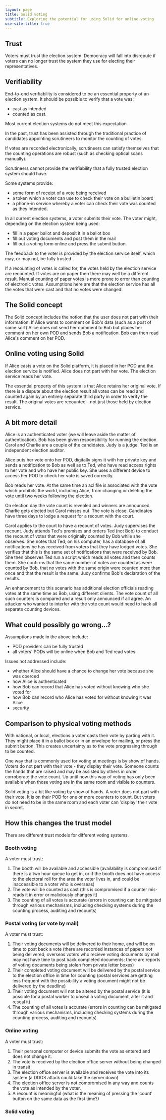 ```yaml
---
layout: page
title: Solid voting
subtitle: Exploring the potential for using Solid for online voting
use-site-title: true
---
```


## Trust
Voters must trust the election system.  Democracy will fall into disrepute if voters can no longer trust the system they use for electing their representatives.
## Verifiability
End-to-end verifiability is considered to be an essential property of an election system.  It should be possible to verify that a vote was:
* cast as intended
* counted as cast.

Most current election systems do not meet this expectation. 

In the past, trust has been assisted through the traditional practice of candidates appointing scrutineers to monitor the counting of votes.  

If votes are recorded electronically, scrutineers can satisfy themselves that the counting operations are robust (such as checking optical scans manually).

Scrutineers cannot provide the verifiability that a fully trusted election system should have. 

Some systems provide:
* some form of receipt of a vote being received
* a token which a voter can use to check their vote on a bullletin board
* a phone-in service whereby a voter can check their vote was counted as they intended.

In all current election systems, a voter submits their vote.  The voter might, depending on the election system being used:
* fill in a paper ballot and deposit it in a ballot box
* fill out voting documents and post them in the mail
* fill out a voting form online and press the submit button.

The feedback to the voter is provided by the election service itself, which may, or may not, be fully trusted.

If a recounting of votes is called for, the votes held by the election service are recounted.  If votes are on paper then there may well be a different result.  Manual counting of paper votes is more prone to error than counting of electronic votes.  Assumptions here are that the election service has all the votes that were cast and that no votes were changed.

## The Solid concept
The Solid concept includes the notion that the user does not part with their information.  If Alice wants to comment on Bob's data (such as a post of some sort) Alice does not send her comment to Bob but places her comment on her own POD and sends Bob a notification.  Bob can then read Alice's comment on her POD.

## Online voting using Solid
If Alice casts a vote on the Solid platform, it is placed in her POD and the election service is notified.  Alice does not part with her vote.  The election service reads her vote.

The essential property of this system is that Alice retains her original vote.  If there is a dispute about the election result all votes can be read and counted again by an entirely separate third party in order to verify the result.  The original votes are recounted - not just those held by election service.

## A bit more detail
Alice is an authenticated voter (we will leave aside the matter of authentication).  Bob has been given responsibility for running the election.  Carol and Charlie are a couple of the candidates.  Judy is a judge.  Ted is an independent election auditor.

Alice puts her vote onto her POD, digitally signs it with her private key and sends a notification to Bob as well as to Ted, who have read access rights to her vote and who have her public key. She uses a different device to access her POD to check her vote is saved correctly.

Bob reads her vote.  At the same time an acl file is associated with the vote which prohibits the world, including Alice, from changing or deleting the vote until two weeks following the election.

On election day the vote count is revealed and winners are announced.  Charlie gets elected but Carol misses out.  The vote is close.  Candidates have three days to lodge a request for a recount with the court.

Carol applies to the court to have a recount of votes.   Judy supervises the recount.  Judy attends Ted's premises and orders Ted (not Bob) to conduct the recount of votes that were originally counted by Bob while she observes.  She notes that Ted, on his computer, has a database of all notifications he has received from voters that they have lodged votes.  She verifies that this is the same set of notifications that were received by Bob. She then observes Ted run a script which reads all votes and then counts them.  She confirms that the same number of votes are counted as were counted by Bob, that no votes with the same origin were counted more than once and that the result is the same.  Judy confirms Bob's declaration of the results.

An enhancement to this scenario has additional election officials reading votes at the same time as Bob, using different clients.  The vote count of all such counters is compared and a result only announced if all agree.  An attacker who wanted to interfer with the vote count would need to hack all separate counting devices.

## What could possibly go wrong...?

Assumptions made in the above include:
* POD providers can be fully trusted
* all voters' PODs will be online when Bob and Ted read votes

Issues not addressed include:
* whether Alice should have a chance to change her vote because she was coerced
* how Alice is authenticated
* how Bob can record that Alice has voted without knowing who she voted for
* how Bob can record who Alice has voted for without knowing it was Alice
* security

## Comparison to physical voting methods
With national, or local, elections a voter casts their vote by parting with it.  They might place it in a ballot box or in an envelope for mailing, or press the submit button.  This creates uncertainty as to the vote progressing through to be counted.

One way that is commonly used for voting at meetings is by show of hands.  Voters do not part with their vote - they display their vote.  Someone counts the hands that are raised and may be assisted by others in order corroborate the vote count.  Up until now this way of voting has only been available when those voting are in the same room and visible to counters.

Solid voting is a bit like voting by show of hands.  A voter does not part with their vote.  It is on their POD for one or more counters to count.  But voters do not need to be in the same room and each voter can 'display' their vote in secret.

## How this changes the trust model
There are different trust models for different voting systems.

### Booth voting
A voter must trust:

1.    The booth will be available and accessible (availability is compromised if there is a two hour queue to get in, or if the booth does not have access to the electoral roll for the area the voter lives in, and could be inaccessible to a voter who is overseas)
2.    The vote will be counted as cast (this is compromised if a counter mis-reads it in error or maliciously changes it)
3.    The counting of all votes is accurate (errors in counting can be mitigated through various mechanisms, including checking systems during the counting process, auditing and recounts)

### Postal voting (or vote by mail)
A voter must trust:
1.    Their voting documents will be delivered to their home, and will be on time to post back a vote (there are recorded instances of papers not being delivered; overseas voters who recieve voting documents by mail may not have time to post back completed documents; there are reports of voting documents being stolen from private letter boxes)
2.    Their completed voting document will be delivered by the postal service to the election office in time for counting (postal services are getting less frequent with the possibility a voting document might not be delivered by the deadline)
3.   Their voting document will not be altered by the postal service (it is possible for a postal worker to unseal a voting document, alter it and reseal it)
4.    The counting of all votes is accurate (errors in counting can be mitigated through various mechanisms, including checking systems during the counting process, auditing and recounts)

### Online voting
A voter must trust:
1.    Their personal computer or device submits the vote as entered and does not change it.
2.    The vote is received by the election office server without being changed in transit
3.    The election office server is available and receives the vote into its system (a DDOS attack could take the server down) 
3.    The election office server is not compromised in any way and counts the vote as intended by the voter.
4.    A recount is meaningful (what is the meaning of pressing the 'count' button on the same data as the first time?)

### Solid voting


